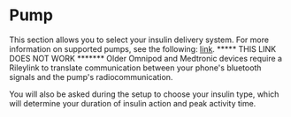 # Pump
This section allows you to select your insulin delivery system. For more information on supported pumps, see the following: [link](../../intro/requirements/pump.md). ***** THIS LINK DOES NOT WORK ******* Older Omnipod and Medtronic devices require a Rileylink to translate communication between your phone's bluetooth signals and the pump's radiocommunication.

You will also be asked during the setup to choose your insulin type, which will determine your duration of insulin action and peak activity time.

